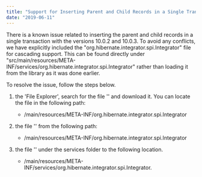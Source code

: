 ```yaml
---
title: "Support for Inserting Parent and Child Records in a Single Transaction Issue"
date: "2019-06-11"
---
```


There is a known issue related to inserting the parent and child records in a single transaction with the versions 10.0.2 and 10.0.3. To avoid any conflicts, we have explicitly included the "org.hibernate.integrator.spi.Integrator" file for cascading support. This can be found directly under "src/main/resources/META-INF/services/org.hibernate.integrator.spi.Integrator" rather than loading it from the library as it was done earlier.

To resolve the issue, follow the steps below.

1. the 'File Explorer', search for the file '' and download it. You can locate the file in the following path:
    - /main/resources/META-INF/org.hibernate.integrator.spi.Integrator
        
2. the file '' from the following path:
    - /main/resources/META-INF/org.hibernate.integrator.spi.Integrator
        
3. the file '' under the services folder to the following location.
    - /main/resources/META-INF/services/org.hibernate.integrator.spi.Integrator.
